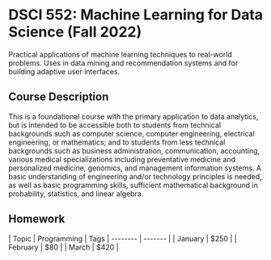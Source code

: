 # DSCI 552: Machine Learning for Data Science (Fall 2022)

Practical applications of machine learning techniques to real-world problems. Uses in data mining and recommendation systems and for building adaptive user interfaces.

## Course Description

This is a foundational course with the primary application to data analytics, but is intended to be accessible both to students from technical backgrounds such as computer science, computer engineering, electrical engineering, or mathematics; and to students from less technical backgrounds such as business administration, communication, accounting, various medical specializations including preventative medicine and personalized medicine, genomics, and management information systems. A basic understanding of engineering and/or technology principles is needed, as well as basic programming skills, sufficient mathematical background in probability, statistics, and linear algebra.

## Homework

| Topic    | Programming | Tags
| -------- | ------- |
| January  | $250    |
| February | $80     |
| March    | $420    |
